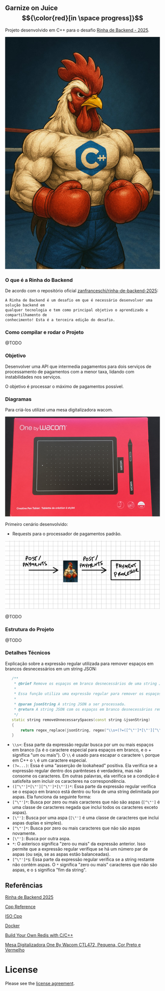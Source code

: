 ## Garnize on Juice $${\color{red}[in \space progress]}$$

Projeto desenvolvido em C++ para o desafio [Rinha de Backend - 2025](https://github.com/zanfranceschi/rinha-de-backend-2025).

![Garnize On Juice](static/garnize-on-juice.png)

### O que é a Rinha do Backend

De acordo com o repositório oficial [zanfranceschi/rinha-de-backend-2025](https://github.com/zanfranceschi/rinha-de-backend-2025):

```
A Rinha de Backend é um desafio em que é necessário desenvolver uma solução backend em 
qualquer tecnologia e tem como principal objetivo o aprendizado e compartilhamento de 
conhecimento! Esta é a terceira edição do desafio.

```

### Como compilar e rodar o Projeto

@TODO

### Objetivo

Desenvolver uma API que intermedia pagamentos para dois serviços de processamento de pagamentos com a menor taxa, lidando com instabilidades nos serviços. 

O objetivo é processar o máximo de pagamentos possível.

### Diagramas

Para criá-los utilizei uma mesa digitalizadora wacom.

![Wacom](static/mesa-digitalizadora-wacom.jpg)

Primeiro cenário desenvolvido:

- Requests para o processador de pagamentos padrão.

![Basic Diagram](static/basic-diagram.png)

@TODO

### Estrutura do Projeto

@TODO

### Detalhes Técnicos

Explicação sobre a expressão regular utilizada para remover espaços em brancos desnecessários em um string JSON:

 ```c++
    /**
     * @brief Remove os espaços em branco desnecessários de uma string JSON.
     *
     * Essa função utiliza uma expressão regular para remover os espaços em branco que não estão dentro de strings delimitadas por aspas.
     *
     * @param jsonString A string JSON a ser processada.
     * @return A string JSON com os espaços em branco desnecessários removidos.
     */
    static string removeUnnecessarySpaces(const string &jsonString)
    {
        return regex_replace(jsonString, regex("\\s+(?=([^\"']*[\"'][^\"']*[\"'])*[^\"']*$"), "");
    }
 ```

- ``\\s+``: Essa parte da expressão regular busca por um ou mais espaços em branco (\s é o caractere especial para espaços em branco, e o + significa "um ou mais"). O ``\\`` é usado para escapar o caractere ``\`` porque em C++ o ``\`` é um caractere especial.
- ``(?=...)``: Essa é uma "asserção de lookahead" positiva. Ela verifica se a expressão regular dentro dos parênteses é verdadeira, mas não consome os caracteres. Em outras palavras, ela verifica se a condição é satisfeita sem incluir os caracteres na correspondência.
- ``([^\"']*[\"'][^\"']*[\"'])*``: Essa parte da expressão regular verifica se o espaço em branco está dentro ou fora de uma string delimitada por aspas. Ela funciona da seguinte forma:
- ``[^\"']*``: Busca por zero ou mais caracteres que não são aspas (``[^\"']`` é uma classe de caracteres negada que inclui todos os caracteres exceto aspas).
- ``[\"']``: Busca por uma aspa (``[\"']`` é uma classe de caracteres que inclui aspas duplas e simples).
- ``[^\"']*``: Busca por zero ou mais caracteres que não são aspas novamente.
- ``[\"']``: Busca por outra aspa.
- ``*``: O asterisco significa "zero ou mais" da expressão anterior. Isso permite que a expressão regular verifique se há um número par de aspas (ou seja, se as aspas estão balanceadas).
- ``[^\"']*$``: Essa parte da expressão regular verifica se a string restante não contém aspas. O ``*`` significa "zero ou mais" caracteres que não são aspas, e o ``$`` significa "fim da string".



## Referências

[Rinha de Backend 2025](https://github.com/zanfranceschi/rinha-de-backend-2025)

[Cpp Reference](https://cppreference.com/)

[ISO Cpp](https://isocpp.org/)

[Docker](https://docs.docker.com/)

[Build Your Own Redis with C/C++](https://build-your-own.org/redis/)

[Mesa Digitalizadora One By Wacom CTL472, Pequena, Cor Preto e Vermelho](https://www.mercadolivre.com.br/mesa-digitalizadora-one-by-wacom-ctl472-pequena-cor-preto-e-vermelho)

# License

Please see the [license agreement](https://github.com/julianomacielferreira/garnize-on-juice/blob/main/LICENSE).